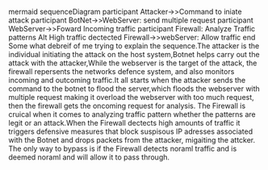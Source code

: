mermaid
sequenceDiagram
participant Attacker->>Command to iniate attack 
participant BotNet->>WebServer: send multiple request 
participant WebServer->>Foward Incoming traffic
participant Firewall: Analyze Traffic patterns
Alt High traffic dectected
Firewall->>webServer: Allow traffic
end
Some what debreif of me trying to explain the sequence.The attacker is the individual initiating the attack on the host system,Botnet helps carry out the attack with the attacker,While the webserver is the target of the attack, the firewall repersents the networks defence system, and also monitors incoming and outcoming traffic.It all starts when the attacker sends the command to the botnet to flood the server,which floods the webserver with multiple request making it overload the webserver with too much request, then the firewall gets the oncoming request for analysis.
The Firewall is cruical when it comes to analyzing traffic pattern whether the patterns are legit or an attack.When the Firewall dectects high amounts of traffic it triggers defensive measures that block suspisous IP adresses associated with the Botnet and drops packets from the attacker, migaiting the attcker. The only way to bypass is if the Firewall detects noraml traffic and is deemed noraml and will allow it to pass through.
